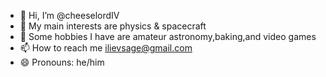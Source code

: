 
<!----->

- 👋 Hi, I’m @cheeselordIV
- 👀 My main interests are physics & spacecraft
- 🌱 Some hobbies I have are amateur astronomy,baking,and video games
- 📫 How to reach me ilievsage@gmail.com
- 😄 Pronouns: he/him

<!----->
